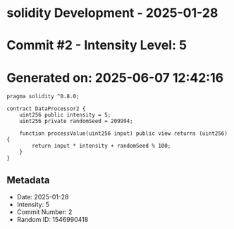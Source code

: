 ﻿# solidity Development - 2025-01-28
# Commit #2 - Intensity Level: 5
# Generated on: 2025-06-07 12:42:16
```solidity
pragma solidity ^0.8.0;

contract DataProcessor2 {
    uint256 public intensity = 5;
    uint256 private randomSeed = 209994;

    function processValue(uint256 input) public view returns (uint256) {
        return input * intensity + randomSeed % 100;
    }
}
```
## Metadata
- Date: 2025-01-28
- Intensity: 5
- Commit Number: 2
- Random ID: 1546990418
